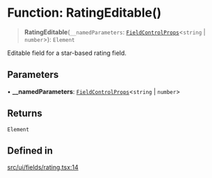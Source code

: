 # Function: RatingEditable()

> **RatingEditable**(`__namedParameters`: [`FieldControlProps`](../interfaces/FieldControlProps.md)\<`string` \| `number`\>): `Element`

Editable field for a star-based rating field.

## Parameters

• **\_\_namedParameters**: [`FieldControlProps`](../interfaces/FieldControlProps.md)\<`string` \| `number`\>

## Returns

`Element`

## Defined in

[src/ui/fields/rating.tsx:14](https://github.com/GamerGirlandCo/datacore/blob/7f32893e5430e552f1b1164e828ac7a411d6e24f/src/ui/fields/rating.tsx#L14)
